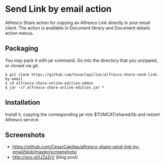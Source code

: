 # Send Link by email action
Alfresco Share action for copying an Alfresco Link directly in your email client. The action is available in Document library and Document details action menus.

## Packaging

You may pack it with jar command. Go into the directory that you unzipped, or cloned via git:

    $ git clone https://github.com/CesarCapillas/alfresco-share-send-link-by-email
    $ cd alfresco-share-online-edition-addon
    $ jar -cf alfresco-share-online-edition.jar *

## Installation

Install it, copying the corresponding jar into $TOMCAT/shared/lib and restart Alfresco service. 

## Screenshots

 * https://github.com/CesarCapillas/alfresco-share-send-link-by-email/blob/master/screenshots/
 * http://goo.gl/UZa2rV (blog post)
